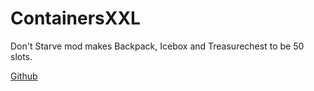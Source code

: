 # ContainersXXL

Don't Starve mod makes Backpack, Icebox and Treasurechest to be 50 slots.

[Github](https://github.com/xpol/dont-starve-containers-xxl)
